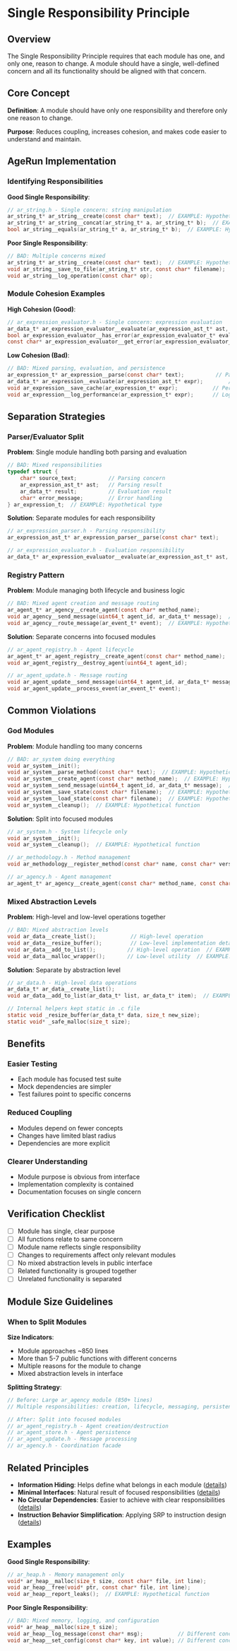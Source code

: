 # Single Responsibility Principle

## Overview

The Single Responsibility Principle requires that each module has one, and only one, reason to change. A module should have a single, well-defined concern and all its functionality should be aligned with that concern.

## Core Concept

**Definition**: A module should have only one responsibility and therefore only one reason to change.

**Purpose**: Reduces coupling, increases cohesion, and makes code easier to understand and maintain.

## AgeRun Implementation

### Identifying Responsibilities

**Good Single Responsibility**:
```c
// ar_string.h - Single concern: string manipulation
ar_string_t* ar_string__create(const char* text);  // EXAMPLE: Hypothetical function
ar_string_t* ar_string__concat(ar_string_t* a, ar_string_t* b);  // EXAMPLE: Hypothetical function
bool ar_string__equals(ar_string_t* a, ar_string_t* b);  // EXAMPLE: Hypothetical function
```

**Poor Single Responsibility**:
```c
// BAD: Multiple concerns mixed
ar_string_t* ar_string__create(const char* text);  // EXAMPLE: Hypothetical function
void ar_string__save_to_file(ar_string_t* str, const char* filename);  // File I/O  // EXAMPLE: Hypothetical function
void ar_string__log_operation(const char* op);                         // Logging  // EXAMPLE: Hypothetical function
```

### Module Cohesion Examples

**High Cohesion (Good)**:
```c
// ar_expression_evaluator.h - Single concern: expression evaluation
ar_data_t* ar_expression_evaluator__evaluate(ar_expression_ast_t* ast, ar_data_t* context);
bool ar_expression_evaluator__has_error(ar_expression_evaluator_t* evaluator);
const char* ar_expression_evaluator__get_error(ar_expression_evaluator_t* evaluator);
```

**Low Cohesion (Bad)**:
```c
// BAD: Mixed parsing, evaluation, and persistence
ar_expression_t* ar_expression__parse(const char* text);          // Parsing  // EXAMPLE: Hypothetical function
ar_data_t* ar_expression__evaluate(ar_expression_ast_t* expr);        // Evaluation  // EXAMPLE: Using real type
void ar_expression__save_cache(ar_expression_t* expr);           // Persistence  // EXAMPLE: Hypothetical function
void ar_expression__log_performance(ar_expression_t* expr);      // Logging  // EXAMPLE: Hypothetical function
```

## Separation Strategies

### Parser/Evaluator Split

**Problem**: Single module handling both parsing and evaluation
```c
// BAD: Mixed responsibilities
typedef struct {
    char* source_text;          // Parsing concern
    ar_expression_ast_t* ast;   // Parsing result
    ar_data_t* result;          // Evaluation result
    char* error_message;        // Error handling
} ar_expression_t;  // EXAMPLE: Hypothetical type
```

**Solution**: Separate modules for each responsibility
```c
// ar_expression_parser.h - Parsing responsibility
ar_expression_ast_t* ar_expression_parser__parse(const char* text);

// ar_expression_evaluator.h - Evaluation responsibility  
ar_data_t* ar_expression_evaluator__evaluate(ar_expression_ast_t* ast, ar_data_t* context);
```

### Registry Pattern

**Problem**: Module managing both lifecycle and business logic
```c
// BAD: Mixed agent creation and message routing
ar_agent_t* ar_agency__create_agent(const char* method_name);
void ar_agency__send_message(uint64_t agent_id, ar_data_t* message);  // EXAMPLE: Hypothetical function
void ar_agency__route_message(ar_event_t* event);  // EXAMPLE: Hypothetical function
```

**Solution**: Separate concerns into focused modules
```c
// ar_agent_registry.h - Agent lifecycle
ar_agent_t* ar_agent_registry__create_agent(const char* method_name);
void ar_agent_registry__destroy_agent(uint64_t agent_id);

// ar_agent_update.h - Message routing
void ar_agent_update__send_message(uint64_t agent_id, ar_data_t* message);
void ar_agent_update__process_event(ar_event_t* event);
```

## Common Violations

### God Modules

**Problem**: Module handling too many concerns
```c
// BAD: ar_system doing everything
void ar_system__init();
void ar_system__parse_method(const char* text);  // EXAMPLE: Hypothetical function
void ar_system__create_agent(const char* method_name);  // EXAMPLE: Hypothetical function
void ar_system__send_message(uint64_t agent_id, ar_data_t* message);  // EXAMPLE: Hypothetical function
void ar_system__save_state(const char* filename);  // EXAMPLE: Hypothetical function
void ar_system__load_state(const char* filename);  // EXAMPLE: Hypothetical function
void ar_system__cleanup();  // EXAMPLE: Hypothetical function
```

**Solution**: Split into focused modules
```c
// ar_system.h - System lifecycle only
void ar_system__init();
void ar_system__cleanup();  // EXAMPLE: Hypothetical function

// ar_methodology.h - Method management
void ar_methodology__register_method(const char* name, const char* version, const char* content);

// ar_agency.h - Agent management  
ar_agent_t* ar_agency__create_agent(const char* method_name, const char* version);
```

### Mixed Abstraction Levels

**Problem**: High-level and low-level operations together
```c
// BAD: Mixed abstraction levels
void ar_data__create_list();           // High-level operation
void ar_data__resize_buffer();         // Low-level implementation detail  // EXAMPLE: Hypothetical function
void ar_data__add_to_list();          // High-level operation  // EXAMPLE: Hypothetical function
void ar_data__malloc_wrapper();       // Low-level utility  // EXAMPLE: Hypothetical function
```

**Solution**: Separate by abstraction level
```c
// ar_data.h - High-level data operations
ar_data_t* ar_data__create_list();
void ar_data__add_to_list(ar_data_t* list, ar_data_t* item);  // EXAMPLE: Hypothetical function

// Internal helpers kept static in .c file
static void _resize_buffer(ar_data_t* data, size_t new_size);
static void* _safe_malloc(size_t size);
```

## Benefits

### Easier Testing
- Each module has focused test suite
- Mock dependencies are simpler
- Test failures point to specific concerns

### Reduced Coupling
- Modules depend on fewer concepts
- Changes have limited blast radius
- Dependencies are more explicit

### Clearer Understanding
- Module purpose is obvious from interface
- Implementation complexity is contained
- Documentation focuses on single concern

## Verification Checklist

- [ ] Module has single, clear purpose
- [ ] All functions relate to same concern
- [ ] Module name reflects single responsibility
- [ ] Changes to requirements affect only relevant modules
- [ ] No mixed abstraction levels in public interface
- [ ] Related functionality is grouped together
- [ ] Unrelated functionality is separated

## Module Size Guidelines

### When to Split Modules

**Size Indicators**:
- Module approaches ~850 lines
- More than 5-7 public functions with different concerns
- Multiple reasons for the module to change
- Mixed abstraction levels in interface

**Splitting Strategy**:
```c
// Before: Large ar_agency module (850+ lines)
// Multiple responsibilities: creation, lifecycle, messaging, persistence

// After: Split into focused modules
// ar_agent_registry.h - Agent creation/destruction
// ar_agent_store.h - Agent persistence  
// ar_agent_update.h - Message processing
// ar_agency.h - Coordination facade
```

## Related Principles

- **Information Hiding**: Helps define what belongs in each module ([details](information-hiding-principle.md))
- **Minimal Interfaces**: Natural result of focused responsibilities ([details](minimal-interfaces-principle.md))
- **No Circular Dependencies**: Easier to achieve with clear responsibilities ([details](no-circular-dependencies-principle.md))
- **Instruction Behavior Simplification**: Applying SRP to instruction design ([details](instruction-behavior-simplification.md))

## Examples

**Good Single Responsibility**:
```c
// ar_heap.h - Memory management only
void* ar_heap__malloc(size_t size, const char* file, int line);
void ar_heap__free(void* ptr, const char* file, int line);
void ar_heap__report_leaks();  // EXAMPLE: Hypothetical function
```

**Poor Single Responsibility**:
```c
// BAD: Mixed memory, logging, and configuration
void* ar_heap__malloc(size_t size);
void ar_heap__log_message(const char* msg);           // Different concern  // EXAMPLE: Hypothetical function
void ar_heap__set_config(const char* key, int value); // Different concern  // EXAMPLE: Hypothetical function
```
